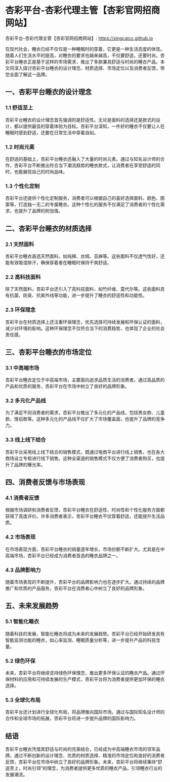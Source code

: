 # 杏彩平台-杏彩代理主管【杏彩官网招商网站】

杏彩平台-杏彩代理主管【杏彩官网招商网站】: <https://xingcaicc.github.io>

在现代社会，睡衣已经不仅仅是一种睡眠时的穿着，它更是一种生活态度的体现。随着人们生活水平的提高，对睡衣的要求也越来越高，不仅要舒适，还要时尚。杏彩平台睡衣正是基于这样的市场需求，推出了多款兼具舒适与时尚的睡衣产品。本文将深入探讨杏彩平台睡衣的设计理念、材质选择、市场定位以及消费者反馈，带您全面了解这一品牌。

## 一、杏彩平台睡衣的设计理念

### 1.1 舒适至上

杏彩平台睡衣的设计理念首先强调的是舒适性。无论是面料的选择还是款式的设计，都以提供最佳的穿着体验为目标。杏彩平台深知，一件好的睡衣不仅要让人在睡眠时感到舒适，还要在日常生活中穿着自如。

### 1.2 时尚元素

在舒适的基础上，杏彩平台睡衣还融入了大量的时尚元素。通过与知名设计师的合作，杏彩平台不断推出符合当下潮流趋势的睡衣款式，让消费者在享受舒适的同时，也能展现自己的时尚品味。

### 1.3 个性化定制

杏彩平台还提供个性化定制服务，消费者可以根据自己的喜好选择面料、颜色、图案等，打造独一无二的专属睡衣。这种个性化的服务不仅满足了消费者的个性化需求，也提升了品牌的附加值。

## 二、杏彩平台睡衣的材质选择

### 2.1 天然面料

杏彩平台睡衣首选天然面料，如纯棉、丝绸、亚麻等。这些面料不仅透气性好，还能有效吸湿排汗，确保穿着者在睡眠时保持干爽舒适。

### 2.2 高科技面料

除了天然面料，杏彩平台还引入了高科技面料，如竹纤维、莫代尔等。这些面料具有抗菌、防臭、抗紫外线等功能，进一步提升了睡衣的舒适性和功能性。

### 2.3 环保理念

杏彩平台在材质选择上还注重环保理念，优先选择可持续发展和环保认证的面料，减少对环境的影响。这种环保理念不仅符合当下的消费趋势，也体现了企业的社会责任感。

## 三、杏彩平台睡衣的市场定位

### 3.1 中高端市场

杏彩平台睡衣定位于中高端市场，主要面向追求品质生活的消费者。通过高品质的产品和优质的服务，杏彩平台在市场中树立了良好的品牌形象。

### 3.2 多元化产品线

为了满足不同消费者的需求，杏彩平台推出了多元化的产品线，包括男女款、儿童款、情侣款等。这种多元化的产品线不仅扩大了市场覆盖面，也提升了品牌的竞争力。

### 3.3 线上线下结合

杏彩平台采用线上线下结合的销售模式，既通过电商平台进行线上销售，也在各大商场设立专柜进行线下销售。这种全渠道的销售模式不仅方便了消费者购买，也提升了品牌的曝光率。

## 四、消费者反馈与市场表现

### 4.1 消费者反馈

根据市场调研和消费者反馈，杏彩平台睡衣在舒适性、时尚性和个性化服务方面都获得了高度评价。许多消费者表示，杏彩平台睡衣不仅穿着舒适，还能提升生活品质。

### 4.2 市场表现

在市场表现方面，杏彩平台睡衣的销量逐年增长，市场份额不断扩大。尤其是在中高端市场，杏彩平台已经成为消费者首选的睡衣品牌之一。

### 4.3 品牌影响力

随着市场表现的不断提升，杏彩平台的品牌影响力也在逐步扩大。通过持续的品牌推广和优质的产品服务，杏彩平台在消费者心中树立了良好的品牌形象。

## 五、未来发展趋势

### 5.1 智能化睡衣

随着科技的发展，智能化睡衣将成为未来的发展趋势。杏彩平台已经开始研发具有智能监测功能的睡衣，如心率监测、睡眠质量分析等，进一步提升产品的科技含量。

### 5.2 绿色环保

未来，杏彩平台将继续坚持绿色环保理念，推出更多环保认证的睡衣产品。通过环保材料的应用和可持续发展的生产模式，杏彩平台将为消费者提供更加环保的睡衣选择。

### 5.3 全球化布局

杏彩平台还计划进行全球化布局，将品牌推向国际市场。通过与国际知名设计师的合作和全球市场的拓展，杏彩平台将进一步提升品牌的国际影响力。

## 结语

杏彩平台睡衣凭借其舒适与时尚的完美结合，已经成为中高端睡衣市场的领军品牌。通过不断创新的设计理念、优质的材质选择、精准的市场定位和良好的消费者反馈，杏彩平台在市场中树立了良好的品牌形象。未来，杏彩平台将继续秉持“舒适至上，时尚引领”的理念，为消费者提供更多优质的睡衣产品，引领睡衣行业的发展潮流。